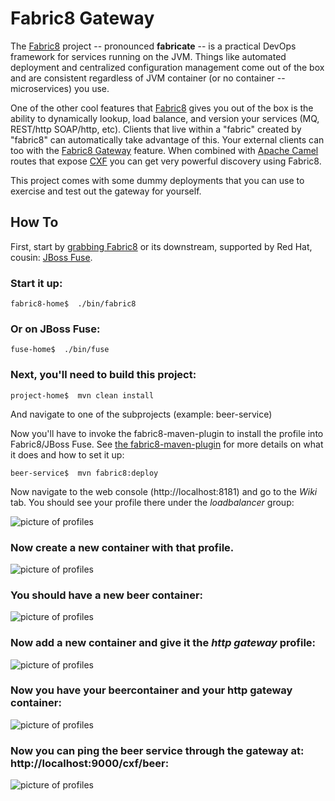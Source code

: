 # Fabric8 Gateway

The [Fabric8](http://fabric8.io) project -- pronounced __fabricate__ --  is a practical DevOps framework for services running on the JVM. Things like automated deployment and centralized configuration management come out of the box and are consistent regardless of JVM container (or no container -- microservices) you use. 
  
One of the other cool features that [Fabric8](http://fabric8.io) gives you out of the box is the ability to dynamically lookup, load balance, and version your services (MQ, REST/http SOAP/http, etc). Clients that live within a "fabric" created by "fabric8" can automatically take advantage of this. Your external clients can too with the [Fabric8 Gateway](http://fabric8.io/gitbook/gateway.html) feature. When combined with [Apache Camel](http://camel.apache.org) routes that expose [CXF](http://cxf.apache.org) you can get very powerful discovery using Fabric8.

This project comes with some dummy deployments that you can use to exercise and test out the gateway for yourself.

## How To

First, start by [grabbing Fabric8](http://fabric8.io/getstarted/index.html) or its downstream, supported by Red Hat, cousin: [JBoss Fuse](http://www.jboss.org/products/fuse/overview/). 

### Start it up:
    
    fabric8-home$  ./bin/fabric8
    
### Or on JBoss Fuse:

    fuse-home$  ./bin/fuse
    
### Next, you'll need to build this project:

    project-home$  mvn clean install
    
And navigate to one of the subprojects (example: beer-service)

Now you'll have to invoke the fabric8-maven-plugin to install the profile into Fabric8/JBoss Fuse. See [the fabric8-maven-plugin](http://fabric8.io/gitbook/mavenPlugin.html) for more details on what it does and how to set it up:

    beer-service$  mvn fabric8:deploy
    
Now navigate to the web console (http://localhost:8181) and go to the _Wiki_ tab. 
You should see your profile there under the _loadbalancer_ group:
 
 ![picture of profiles](http://christian-posta.github.io/images/beer-service-wiki.png)
 
### Now create a new container with that profile.

![picture of profiles](http://christian-posta.github.io/images/create-new-beer.png)

### You should have a new beer container:

![picture of profiles](http://christian-posta.github.io/images/container-list-beer.png)

### Now add a new container and give it the _http gateway_ profile:

![picture of profiles](http://christian-posta.github.io/images/create-new-gateway.png)

### Now you have your beercontainer and your http gateway container:

![picture of profiles](http://christian-posta.github.io/images/list-gateway-beer.png)

### Now you can ping the beer service through the gateway at: http://localhost:9000/cxf/beer:

![picture of profiles](http://christian-posta.github.io/images/final-output-beer.png)

